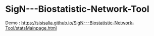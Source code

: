 # SigN---Biostatistic-Network-Tool

Demo : https://sisisalia.github.io/SigN---Biostatistic-Network-Tool/statsMainpage.html
